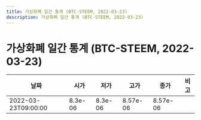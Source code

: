 ```yaml
---
title: 가상화폐 일간 통계 (BTC-STEEM, 2022-03-23)
description: 가상화폐 일간 통계 (BTC-STEEM, 2022-03-23)
---
```


가상화폐 일간 통계 (BTC-STEEM, 2022-03-23)
===

|날짜|시가|저가|고가|종가|비고|
|--|--|--|--|--|--|
|2022-03-23T09:00:00|8.3e-06|8.3e-06|8.57e-06|8.57e-06|    |
